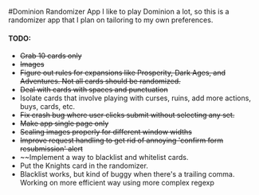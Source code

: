 #Dominion Randomizer App
I like to play Dominion a lot, so this is a randomizer app that I plan on tailoring to my own preferences.  

#### TODO:
* ~~Grab 10 cards only~~
* ~~Images~~
* ~~Figure out rules for expansions like Prosperity, Dark Ages, and Adventures. Not all cards should be randomized.~~
* ~~Deal with cards with spaces and punctuation~~
* Isolate cards that involve playing with curses, ruins, add more actions, buys, cards, etc.
* ~~Fix crash bug where user clicks submit without selecting any set.~~
* ~~Make app single page only~~
* ~~Scaling images properly for different window widths~~
* ~~Improve request handling to get rid of annoying 'confirm form resubmission' alert~~
* ~~Implement a way to blacklist and whitelist cards.
* Put the Knights card in the randomizer.
* Blacklist works, but kind of buggy when there's a trailing comma. Working on more efficient way using more complex regexp